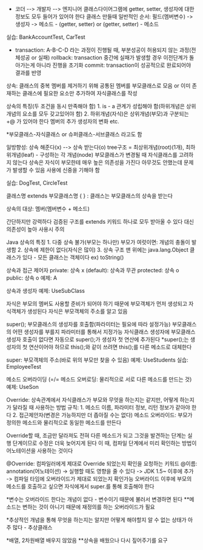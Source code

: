 -  코더 --> 개발자 --> 엔지니어
	클래스다이어그램에 getter, setter, 생성자에 대한 정보도 모두 들어가 있어야 한다
	클래스 만들때 일반적인 순서: 필드(멤버변수) -> 생성자 -> 메소드 - (getter, setter) or (getter, setter) - 메소드

실습: BankAccountTest, CarTest

- 
	transaction: A-B-C-D 라는 과정이 진행될 때, 부분성공이 허용되지 않는 과정(전체성공 or 실패)
	rollback: transaction 중간에 실패가 발생할 경우 이전단계가 돌아가는게 아니라 진행을 초기화
	commit: transaction이 성공적으로 완료되어야 결과를 반영

상속: 클래스의 중복 멤버를 제거하기 위해 공통된 멤버를 부모클래스로 모음
or 이미 존재하는 클래스에 필요한 요소만 추가하여 자식클래스를 작성

상속의 특징(두 조건을 동시 만족해야 함)
	1. is - a 관계가 성립해야 함(하위개념은 상위개념의 요소를 모두 갖고있어야 함)
	2. 하위개념(자식)은 상위개념(부모)과 구분되는 +@ 가 있어야 한다
		멤버의 추가
		생성자의 변화
		etc.

*부모클래스-자식클래스 or 슈퍼클래스-서브클래스 라고도 함

일방향성: 상속 해준다(x) --> 상속 받는다(o)
	tree구조 = 최상위개념(root)(1개), 최하위개념(leaf) - 구성하는 각 개념(node)
	부모클래스가 변경될 때 자식클래스를 고려하지 않는다
		상속은 자식이 부모한테 매우 높은 의존성을 가진다
		아무것도 안했는데 문제가 발생할 수 있음
		사용에 신중을 기해야 함

실습: DogTest, CircleTest

클래스명 extends 부모클래스명 { } : 클래스는 부모클래스의 상속을 받는다

상속의 대상: 멤버(멤버변수 + 메소드)

간단하지만 강력하다
검증된 구조를 extends 키워드 하나로 모두 받아올 수 있다
대신 의존성이 높아 사용시 주의

Java 상속의 특징
	1. 다중 상속 불가(부모는 하나만)
		부모가 여럿이면: 개념의 충돌이 발생함
	2. 상속에 제한이 없다(자식은 많이)
	3. 상속 구조 맨 위에는 java.lang.Object 클래스가 있다 - 모든 클래스는 객체이다
		ex) toString()

상속과 접근 제어자
	private: 상속 x
	(default): 상속과 무관
	protected: 상속 o
	public: 상속 o
예제: A

상속과 생성자
예제: UseSubClass

자식은 부모의 멤버도 사용할 준비가 되어야 하기 때문에 부모객체가 먼저 생성되고 자식객체가 생성된다
자식은 부모객체의 주소를 알고 있음

super(); 부모클래스의 생성자를 호출함(파라미터는 필요에 따라 설정가능)
	부모클래스의 어떤 생성자를 부를지 파라미터를 통해서 지정가능
	자식클래스 생성자에 부모클래스 생성자 호출이 없다면 자동으로 super();가 생성자 첫 연산에 추가된다
		*super();는 생성자의 첫 연산이어야 하므로 this();와 같이 쓰려면 this();를 다른 메소드로 대체한다

super: 부모객체의 주소(바로 위의 부모만 찾을 수 있음)
예제: UseStudents
실습: EmployeeTest

메소드 오버라이딩 (=/= 메소드 오버로딩: 물리적으로 서로 다른 메소드를 만드는 것)
예제: UseSon

Override: 상속관계에서 자식클래스가 부모와 무엇을 하는지는 같지만, 어떻게 하는지가 달라질 때 사용하는 방법
	규칙:
	1. 메소드 이름, 파라미터 정보, 리턴 정보가 같아야 한다
	2. 접근제안자(변경은 가능하지만 더 좁아질 수는 없다)
메소드 오버라이드: 부모가 정의한 메소드와 물리적으로 동일한 메소드를 만든다

Override할 때, 조금만 달라져도 전혀 다른 메소드가 되고 그것을 발견하는 단계는 실행 단계이므로 수정은 더욱 늦어지게 된다
이 때, 컴파일 단계에서 미리 확인하는 방법이 어노테이션을 사용하는 것이다

@Override: 컴파일러에게 제대로 Override 되었는지 확인을 요청하는 키워드
@이름: annotation(어노테이션)
	-> 실행할 때도 영향을 줄 수 있다
	-> JDK 1.5~ 이후에 추가
	-> 컴파일 타임에 오버라이드가 제대로 되었는지 확인가능
오버라이드 이후에 부모의 메소드를 호출하고 싶으면 자식에게서 super.를 통해 호출해야 한다

*변수는 오버라이드 한다는 개념이 없다 - 변수이기 때문에 불러서 변경하면 된다
**메소드는 변하는 것이 아니기 때문에 재정의를 하는 오버라이드가 필요

*추상적인 개념을 통해 무엇을 하는지는 알지만 어떻게 해야할지 알 수 없는 상태가 아주 많다 - 추상클래스

*배열, 2차원배열 배우지 않았음
**상속을 배웠으나 다시 짚어주기를 요구